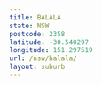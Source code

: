 ```yaml
---
title: BALALA
state: NSW
postcode: 2358
latitude: -30.540297
longitude: 151.297519
url: /nsw/balala/
layout: suburb
---
```

